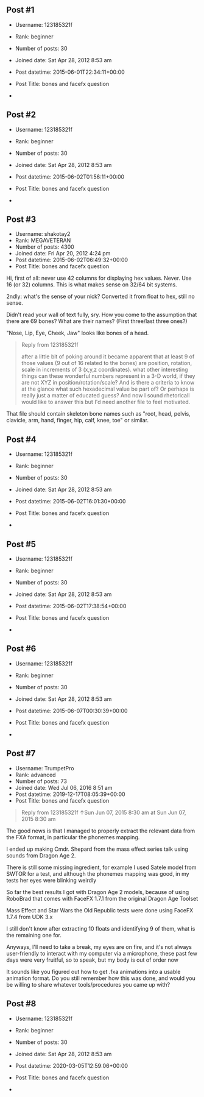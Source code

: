 ## Post #1
- Username: 123185321f
- Rank: beginner
- Number of posts: 30
- Joined date: Sat Apr 28, 2012 8:53 am
- Post datetime: 2015-06-01T22:34:11+00:00
- Post Title: bones and facefx question

-
## Post #2
- Username: 123185321f
- Rank: beginner
- Number of posts: 30
- Joined date: Sat Apr 28, 2012 8:53 am
- Post datetime: 2015-06-02T01:56:11+00:00
- Post Title: bones and facefx question

-
## Post #3
- Username: shakotay2
- Rank: MEGAVETERAN
- Number of posts: 4300
- Joined date: Fri Apr 20, 2012 4:24 pm
- Post datetime: 2015-06-02T06:49:32+00:00
- Post Title: bones and facefx question

Hi,
first of all: never use 42 columns for displaying hex values. Never.
Use 16 (or 32) columns. This is what makes sense on 32/64 bit systems.

2ndly: what's the sense of your nick? Converted it from float to hex, still no sense.  

Didn't read your wall of text fully, sry.
How you come to the assumption that there are 69 bones?
What are their names? (First three/last three ones?)

"Nose, Lip, Eye, Cheek, Jaw" looks like bones of a head.

> Reply from 123185321f
>
> after a little bit of poking around it became apparent that at least 9 of those values (9 out of 16 related to the bones) are position, rotation, scale in increments of 3 (x,y,z coordinates). what other interesting things can these wonderful numbers represent in a 3-D world, if they are not XYZ in position/rotation/scale? And is there a criteria to know at the glance what such hexadecimal value be part of? Or perhaps is really just a matter of educated guess? And now I sound rhetoricalI would like to answer this but I'd need another file to feel motivated.

That file should contain skeleton bone names such as "root, head, pelvis, clavicle, arm, hand, finger, hip, calf, knee, toe" or similar.
## Post #4
- Username: 123185321f
- Rank: beginner
- Number of posts: 30
- Joined date: Sat Apr 28, 2012 8:53 am
- Post datetime: 2015-06-02T16:01:30+00:00
- Post Title: bones and facefx question

-
## Post #5
- Username: 123185321f
- Rank: beginner
- Number of posts: 30
- Joined date: Sat Apr 28, 2012 8:53 am
- Post datetime: 2015-06-02T17:38:54+00:00
- Post Title: bones and facefx question

-
## Post #6
- Username: 123185321f
- Rank: beginner
- Number of posts: 30
- Joined date: Sat Apr 28, 2012 8:53 am
- Post datetime: 2015-06-07T00:30:39+00:00
- Post Title: bones and facefx question

-
## Post #7
- Username: TrumpetPro
- Rank: advanced
- Number of posts: 73
- Joined date: Wed Jul 06, 2016 8:51 am
- Post datetime: 2019-12-17T08:05:39+00:00
- Post Title: bones and facefx question

> Reply from 123185321f ↑Sun Jun 07, 2015 8:30 am at Sun Jun 07, 2015 8:30 am
>
> 
The good news is that I managed to properly extract the relevant data from the FXA format, in particular the phonemes mapping. 

I ended up making Cmdr. Shepard from the mass effect series talk using sounds from Dragon Age 2.

There is still some missing ingredient, for example I used Satele model from SWTOR for a test, and although the phonemes mapping was good, in my tests her eyes were blinking weirdly

So far the best results I got with Dragon Age 2 models, because of using RoboBrad that comes with FaceFX 1.7.1 from the original Dragon Age Toolset

Mass Effect and Star Wars the Old Republic tests were done using FaceFX 1.7.4 from UDK 3.x

I still don't know after extracting 10 floats and identifying 9 of them, what is the remaining one for.

Anyways, I'll need to take a break, my eyes are on fire, and it's not always user-friendly to interact with my computer via a microphone, these past few days were very fruitful, so to speak, but my body is out of order now

It sounds like you figured out how to get .fxa animations into a usable animation format. Do you still remember how this was done, and would you be willing to share whatever tools/procedures you came up with?
## Post #8
- Username: 123185321f
- Rank: beginner
- Number of posts: 30
- Joined date: Sat Apr 28, 2012 8:53 am
- Post datetime: 2020-03-05T12:59:06+00:00
- Post Title: bones and facefx question

-
